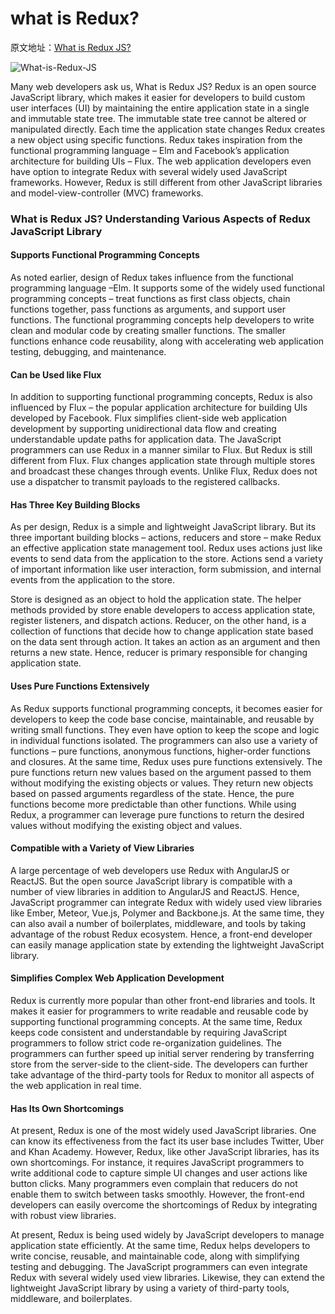# what is Redux?

原文地址：[What is Redux JS?](https://www.mindfiresolutions.com/blog/2018/04/what-is-redux-js/)  

![What-is-Redux-JS](https://www.mindfiresolutions.com/blog/wp-content/uploads/What-is-Redux-JS.jpg)

Many web developers ask us, What is Redux JS? Redux is an open source JavaScript library, which  makes it easier for developers to build custom user interfaces (UI) by maintaining the entire application state in a single and immutable state tree. The immutable state tree cannot be altered or manipulated directly. Each time the application state changes Redux creates a new object using specific functions. Redux takes inspiration from the functional programming language – Elm and Facebook’s application architecture for building UIs – Flux. The web application developers even have option to integrate Redux with several widely used JavaScript frameworks. However, Redux is still different from other JavaScript libraries and model-view-controller (MVC) frameworks.

### What is Redux JS? Understanding Various Aspects of Redux JavaScript Library
#### Supports Functional Programming Concepts
As noted earlier, design of Redux takes influence from the functional programming language –Elm. It supports some of the widely used functional programming concepts – treat functions as first class objects, chain functions together, pass functions as arguments, and support user functions. The functional programming concepts help developers to write clean and modular code by creating smaller functions. The smaller functions enhance code reusability, along with accelerating web application testing, debugging, and maintenance.

#### Can be Used like Flux
In addition to supporting functional programming concepts, Redux is also influenced by Flux – the popular application architecture for building UIs developed by Facebook. Flux simplifies client-side web application development by supporting unidirectional data flow and creating understandable update paths for application data. The JavaScript programmers can use Redux in a manner similar to Flux. But Redux is still different from Flux. Flux changes application state through multiple stores and broadcast these changes through events. Unlike Flux, Redux does not use a dispatcher to transmit payloads to the registered callbacks.

#### Has Three Key Building Blocks
As per design, Redux is a simple and lightweight JavaScript library. But its three important building blocks – actions, reducers and store – make Redux an effective application state management tool. Redux uses actions just like events to send data from the application to the store. Actions send a variety of important information like user interaction, form submission, and internal events from the application to the store.

Store is designed as an object to hold the application state. The helper methods provided by store enable developers to access application state, register listeners, and dispatch actions. Reducer, on the other hand, is a collection of functions that decide how to change application state based on the data sent through action. It takes an action as an argument and then returns a new state. Hence, reducer is primary responsible for changing application state.

#### Uses Pure Functions Extensively
As Redux supports functional programming concepts, it becomes easier for developers to keep the code base concise, maintainable, and reusable by writing small functions. They even have option to keep the scope and logic in individual functions isolated. The programmers can also use a variety of functions – pure functions, anonymous functions, higher-order functions and closures. At the same time, Redux uses pure functions extensively. The pure functions return new values based on the argument passed to them without modifying the existing objects or values. They return new objects based on passed arguments regardless of the state. Hence, the pure functions become more predictable than other functions. While using Redux, a programmer can leverage pure functions to return the desired values without modifying the existing object and values.

#### Compatible with a Variety of View Libraries
A large percentage of web developers use Redux with AngularJS or ReactJS. But the open source JavaScript library is compatible with a number of view libraries in addition to AngularJS and ReactJS. Hence, JavaScript programmer can integrate Redux with widely used view libraries like Ember, Meteor, Vue.js, Polymer and Backbone.js. At the same time, they can also avail a number of boilerplates, middleware, and tools by taking advantage of the robust Redux ecosystem. Hence, a front-end developer can easily manage application state by extending the lightweight JavaScript library.

#### Simplifies Complex Web Application Development
Redux is currently more popular than other front-end libraries and tools. It makes it easier for programmers to write readable and reusable code by supporting functional programming concepts. At the same time, Redux keeps code consistent and understandable by requiring JavaScript programmers to follow strict code re-organization guidelines. The programmers can further speed up initial server rendering by transferring store from the server-side to the client-side. The developers can further take advantage of the third-party tools for Redux to monitor all aspects of the web application in real time.

#### Has Its Own Shortcomings
At present, Redux is one of the most widely used JavaScript libraries. One can know its effectiveness from the fact its user base includes Twitter, Uber and Khan Academy. However, Redux, like other JavaScript libraries, has its own shortcomings. For instance, it requires JavaScript programmers to write additional code to capture simple UI changes and user actions like button clicks. Many programmers even complain that reducers do not enable them to switch between tasks smoothly. However, the front-end developers can easily overcome the shortcomings of Redux by integrating with robust view libraries.

At present, Redux is being used widely by JavaScript developers to manage application state efficiently. At the same time, Redux helps developers to write concise, reusable, and maintainable code, along with simplifying testing and debugging. The JavaScript programmers can even integrate Redux with several widely used view libraries. Likewise, they can extend the lightweight JavaScript library by using a variety of third-party tools, middleware, and boilerplates.